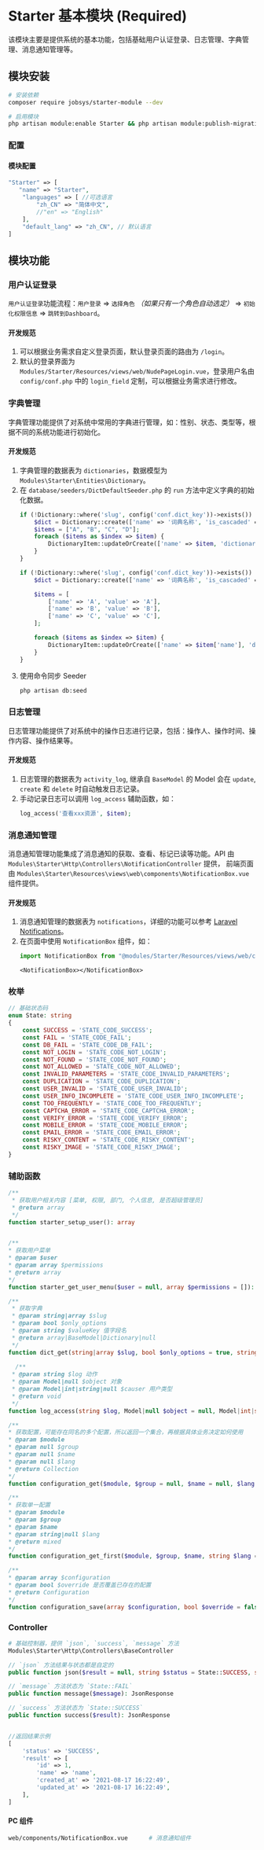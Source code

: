 # **Starter** 基本模块 (**Required**)

该模块主要是提供系统的基本功能，包括基础用户认证登录、日志管理、字典管理、消息通知管理等。

## 模块安装

```bash
# 安装依赖
composer require jobsys/starter-module --dev

# 启用模块
php artisan module:enable Starter && php artisan module:publish-migration Starter && php artisan migrate


```
### 配置
#### 模块配置

```php
"Starter" => [
   "name" => "Starter",
	"languages" => [ //可选语言
		"zh_CN" => "简体中文",
		//"en" => "English"
	],
	"default_lang" => "zh_CN", // 默认语言
]
```

## 模块功能

### 用户认证登录

`用户认证登录`功能流程：`用户登录` => `选择角色` *（如果只有一个角色自动选定）* => `初始化权限信息` => `跳转到Dashboard`。

#### 开发规范

1. 可以根据业务需求自定义登录页面，默认登录页面的路由为 `/login`。
2. 默认的登录界面为 `Modules/Starter/Resources/views/web/NudePageLogin.vue`，登录用户名由 `config/conf.php`
   中的 `login_field` 定制，可以根据业务需求进行修改。

### 字典管理

字典管理功能提供了对系统中常用的字典进行管理，如：性别、状态、类型等，根据不同的系统功能进行初始化。

#### 开发规范

1. 字典管理的数据表为 `dictionaries`，数据模型为 `Modules\Starter\Entities\Dictionary`。
2. 在 `database/seeders/DictDefaultSeeder.php` 的 `run` 方法中定义字典的初始化数据。
	```php
	if (!Dictionary::where('slug', config('conf.dict_key'))->exists()) {
		$dict = Dictionary::create(['name' => '词典名称', 'is_cascaded' => false, 'slug' => config('conf.dict_key')]);
		$items = ["A", "B", "C", "D"];
		foreach ($items as $index => $item) {
			DictionaryItem::updateOrCreate(['name' => $item, 'dictionary_id' => $dict->id], ["parent_id" => null, "value" => $item, 'sort_order' => $index * -1]);
		}
	}
	
	if (!Dictionary::where('slug', config('conf.dict_key'))->exists()) {
		$dict = Dictionary::create(['name' => '词典名称', 'is_cascaded' => false, 'slug' => config('conf.dict_key')]);
	
		$items = [
			['name' => 'A', 'value' => 'A'],
			['name' => 'B', 'value' => 'B'],
			['name' => 'C', 'value' => 'C'],
		];
	
		foreach ($items as $index => $item) {
			DictionaryItem::updateOrCreate(['name' => $item['name'], 'dictionary_id' => $dict->id], ["parent_id" => null, "value" => $item['value'], 'sort_order' => $index * -1]);
		}
	}
	```
3. 使用命令同步 Seeder
    ```bash
    php artisan db:seed
    ```

### 日志管理

日志管理功能提供了对系统中的操作日志进行记录，包括：操作人、操作时间、操作内容、操作结果等。

#### 开发规范

1. 日志管理的数据表为 `activity_log`, 继承自 `BaseModel` 的 Model 会在 `update`, `create` 和 `delete` 时自动触发日志记录。
2. 手动记录日志可以调用 `log_access` 辅助函数，如：
    ```php
    log_access('查看xxx资源', $item);
    ```

### 消息通知管理

消息通知管理功能集成了消息通知的获取、查看、标记已读等功能。API
由 `Modules\Starter\Http\Controllers\NotificationController` 提供，
前端页面由 `Modules\Starter\Resources\views\web\components\NotificationBox.vue`组件提供。

#### 开发规范

1. 消息通知管理的数据表为 `notifications`，详细的功能可以参考 [Laravel Notifications](https://laravel.com/docs/10.x/notifications)。
2. 在页面中使用 `NotificationBox` 组件，如：
    ```js
    import NotificationBox from "@modules/Starter/Resources/views/web/components/NotificationBox.vue"
    ```
    ```vue
    <NotificationBox></NotificationBox>
    ```

### 枚举

```php
// 基础状态码
enum State: string
{
    const SUCCESS = 'STATE_CODE_SUCCESS';
    const FAIL = 'STATE_CODE_FAIL';
    const DB_FAIL = 'STATE_CODE_DB_FAIL';
    const NOT_LOGIN = 'STATE_CODE_NOT_LOGIN';
    const NOT_FOUND = 'STATE_CODE_NOT_FOUND';
    const NOT_ALLOWED = 'STATE_CODE_NOT_ALLOWED';
    const INVALID_PARAMETERS = 'STATE_CODE_INVALID_PARAMETERS';
    const DUPLICATION = 'STATE_CODE_DUPLICATION';
    const USER_INVALID = 'STATE_CODE_USER_INVALID';
    const USER_INFO_INCOMPLETE = 'STATE_CODE_USER_INFO_INCOMPLETE';
    const TOO_FREQUENTLY = 'STATE_CODE_TOO_FREQUENTLY';
    const CAPTCHA_ERROR = 'STATE_CODE_CAPTCHA_ERROR';
    const VERIFY_ERROR = 'STATE_CODE_VERIFY_ERROR';
    const MOBILE_ERROR = 'STATE_CODE_MOBILE_ERROR';
    const EMAIL_ERROR = 'STATE_CODE_EMAIL_ERROR';
    const RISKY_CONTENT = 'STATE_CODE_RISKY_CONTENT';
    const RISKY_IMAGE = 'STATE_CODE_RISKY_IMAGE';
}
```

### 辅助函数

```php
/**
 * 获取用户相关内容 [菜单, 权限, 部门, 个人信息, 是否超级管理员]
 * @return array
 */
function starter_setup_user(): array


/**
* 获取用户菜单
* @param $user
* @param array $permissions
* @return array
*/
function starter_get_user_menu($user = null, array $permissions = []): array

/**
 * 获取字典
 * @param string|array $slug
 * @param bool $only_options
 * @param string $valueKey 值字段名
 * @return array|BaseModel|Dictionary|null
 */
function dict_get(string|array $slug, bool $only_options = true, string $valueKey = 'value'): BaseModel|array|Dictionary|null
	
  /**
 * @param string $log 动作
 * @param Model|null $object 对象
 * @param Model|int|string|null $causer 用户类型
 * @return void
 */
function log_access(string $log, Model|null $object = null, Model|int|string|null $causer = null): void

/**
* 获取配置，可能存在同名的多个配置，所以返回一个集合，再根据具体业务决定如何使用
* @param $module
* @param null $group
* @param null $name
* @param null $lang
* @return Collection
*/
function configuration_get($module, $group = null, $name = null, $lang = null): Collection

/**
* 获取单一配置
* @param $module
* @param $group
* @param $name
* @param string|null $lang
* @return mixed
*/
function configuration_get_first($module, $group, $name, string $lang = null): mixed

/**
* @param array $configuration
* @param bool $override 是否覆盖已存在的配置
* @return Configuration
*/
function configuration_save(array $configuration, bool $override = false): Configuration

```


### Controller

```bash
# 基础控制器，提供 `json`, `success`, `message` 方法   
Modules\Starter\Http\Controllers\BaseController
```

```php
// `json` 方法结果与状态都是自定的
public function json($result = null, string $status = State::SUCCESS, string $result_key = 'result'): JsonResponse

// `message` 方法状态为 `State::FAIL` 
public function message($message): JsonResponse

// `success` 方法状态为 `State::SUCCESS`
public function success($result): JsonResponse


//返回结果示例
[
    'status' => 'SUCCESS',
    'result' => [
        'id' => 1,
        'name' => 'name',
        'created_at' => '2021-08-17 16:22:49',
        'updated_at' => '2021-08-17 16:22:49',
    ],
]
```

#### PC 组件

```bash
web/components/NotificationBox.vue      # 消息通知组件
```
